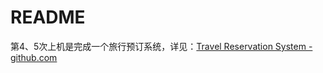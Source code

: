 # README

第4、5次上机是完成一个旅行预订系统，详见：[Travel Reservation System - github.com](https://github.com/Kaiming-Y/xdu_db_TravelReservationSystem)